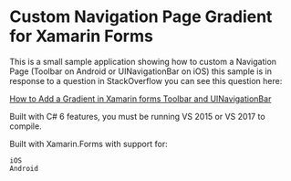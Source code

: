 # Custom Navigation Page Gradient for Xamarin Forms

This is a small sample application showing how to custom a Navigation Page (Toolbar on Android or UINavigationBar on iOS) this sample is in response to a question in StackOverflow you can see this question here:

[How to Add a Gradient in Xamarin forms Toolbar and UINavigationBar](https://stackoverflow.com/questions/46809733/how-to-add-a-gradient-in-xamarin-forms-toolbar-and-uinavigationbar/46816859#46816859)

Built with C# 6 features, you must be running VS 2015 or VS 2017 to compile.

Built with Xamarin.Forms with support for:

    iOS
    Android


